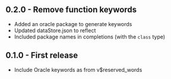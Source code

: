 ## 0.2.0 - Remove function keywords

* Added an oracle package to generate keywords
* Updated dataStore.json to reflect
* Included package names in completions (with the `class` type)

## 0.1.0 - First release

* Include Oracle keywords as from v$reserved_words

